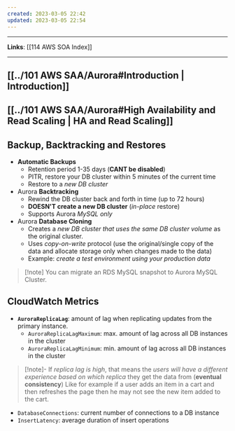 ```yaml
---
created: 2023-03-05 22:42
updated: 2023-03-05 22:54
---
```

---
**Links**: [[114 AWS SOA Index]]

---
## [[../101 AWS SAA/Aurora#Introduction | Introduction]]
## [[../101 AWS SAA/Aurora#High Availability and Read Scaling | HA and Read Scaling]]

## Backup, Backtracking and Restores
- **Automatic Backups**
	- Retention period 1-35 days (**CANT be disabled**)
	- PITR, restore your DB cluster within 5 minutes of the current time
	- Restore to a *new DB cluster*
- Aurora **Backtracking**
	- Rewind the DB cluster back and forth in time (up to 72 hours)
	- **DOESN'T create a new DB cluster** (*in-place* restore)
	- Supports Aurora *MySQL only*
- Aurora **Database Cloning**
	- Creates a *new DB cluster that uses the same DB cluster volume* as the original cluster.
	- Uses *copy-on-write* protocol (use the original/single copy of the data and allocate storage only when changes made to the data)
	- Example: *create a test environment using your production data*

> [!note] You can migrate an RDS MySQL snapshot to Aurora MySQL Cluster.

## CloudWatch Metrics
- **`AuroraReplicaLag`**: amount of lag when replicating updates from the primary instance.
	- `AuroraReplicaLagMaximum`: max. amount of lag across all DB instances in the cluster
	- `AuroraReplicaLagMinimum`: min. amount of lag across all DB instances in the cluster

> [!note]- If *replica lag is high*, that means the *users will have a different experience based on which replica* they get the data from (**eventual consistency**)
> Like for example if a user adds an item in a cart and then refreshes the page then he may not see the new item added to the cart.

- `DatabaseConnections`: current number of connections to a DB instance
- `InsertLatency`: average duration of insert operations